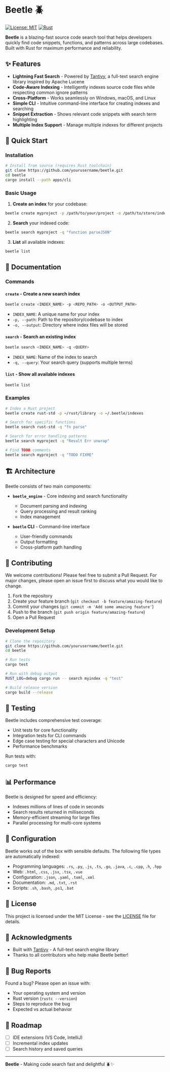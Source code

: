 # Beetle 🪲

[![License: MIT](https://img.shields.io/badge/License-MIT-yellow.svg)](https://opensource.org/licenses/MIT)
[![Rust](https://img.shields.io/badge/rust-%23000000.svg?style=flat&logo=rust&logoColor=white)](https://www.rust-lang.org)

**Beetle** is a blazing-fast source code search tool that helps developers quickly find code snippets, functions, and patterns across large codebases. Built with Rust for maximum performance and reliability.

## ✨ Features

- **Lightning Fast Search** - Powered by [Tantivy](https://github.com/quickwit-oss/tantivy), a full-text search engine library inspired by Apache Lucene
- **Code-Aware Indexing** - Intelligently indexes source code files while respecting common ignore patterns
- **Cross-Platform** - Works seamlessly on Windows, macOS, and Linux
- **Simple CLI** - Intuitive command-line interface for creating indexes and searching
- **Snippet Extraction** - Shows relevant code snippets with search term highlighting
- **Multiple Index Support** - Manage multiple indexes for different projects

## 🚀 Quick Start

### Installation

```bash
# Install from source (requires Rust toolchain)
git clone https://github.com/yourusername/beetle.git
cd beetle
cargo install --path apps/cli
```

### Basic Usage

1. **Create an index** for your codebase:
```bash
beetle create myproject -p /path/to/your/project -o /path/to/store/index
```

2. **Search** your indexed code:
```bash
beetle search myproject -q "function parseJSON"
```

3. **List** all available indexes:
```bash
beetle list
```

## 📖 Documentation

### Commands

#### `create` - Create a new search index
```bash
beetle create <INDEX_NAME> -p <REPO_PATH> -o <OUTPUT_PATH>
```
- `INDEX_NAME`: A unique name for your index
- `-p, --path`: Path to the repository/codebase to index
- `-o, --output`: Directory where index files will be stored

#### `search` - Search an existing index
```bash
beetle search <INDEX_NAME> -q <QUERY>
```
- `INDEX_NAME`: Name of the index to search
- `-q, --query`: Your search query (supports multiple terms)

#### `list` - Show all available indexes
```bash
beetle list
```

### Examples

```bash
# Index a Rust project
beetle create rust-std -p ~/rust/library -o ~/.beetle/indexes

# Search for specific functions
beetle search rust-std -q "fn parse"

# Search for error handling patterns
beetle search myproject -q "Result Err unwrap"

# Find TODO comments
beetle search myproject -q "TODO FIXME"
```

## 🏗️ Architecture

Beetle consists of two main components:

- **`beetle_engine`** - Core indexing and search functionality
  - Document parsing and indexing
  - Query processing and result ranking
  - Index management
  
- **`beetle` CLI** - Command-line interface
  - User-friendly commands
  - Output formatting
  - Cross-platform path handling

## 🤝 Contributing

We welcome contributions! Please feel free to submit a Pull Request. For major changes, please open an issue first to discuss what you would like to change.

1. Fork the repository
2. Create your feature branch (`git checkout -b feature/amazing-feature`)
3. Commit your changes (`git commit -m 'Add some amazing feature'`)
4. Push to the branch (`git push origin feature/amazing-feature`)
5. Open a Pull Request

### Development Setup

```bash
# Clone the repository
git clone https://github.com/yourusername/beetle.git
cd beetle

# Run tests
cargo test

# Run with debug output
RUST_LOG=debug cargo run -- search myindex -q "test"

# Build release version
cargo build --release
```

## 🧪 Testing

Beetle includes comprehensive test coverage:

- Unit tests for core functionality
- Integration tests for CLI commands
- Edge case testing for special characters and Unicode
- Performance benchmarks

Run tests with:
```bash
cargo test
```

## 📊 Performance

Beetle is designed for speed and efficiency:

- Indexes millions of lines of code in seconds
- Search results returned in milliseconds
- Memory-efficient streaming for large files
- Parallel processing for multi-core systems

## 🔧 Configuration

Beetle works out of the box with sensible defaults. The following file types are automatically indexed:

- Programming languages: `.rs`, `.py`, `.js`, `.ts`, `.go`, `.java`, `.c`, `.cpp`, `.h`, `.hpp`
- Web: `.html`, `.css`, `.jsx`, `.tsx`, `.vue`
- Configuration: `.json`, `.yaml`, `.toml`, `.xml`
- Documentation: `.md`, `.txt`, `.rst`
- Scripts: `.sh`, `.bash`, `.ps1`, `.bat`

## 📄 License

This project is licensed under the MIT License - see the [LICENSE](LICENSE) file for details.

## 🙏 Acknowledgments

- Built with [Tantivy](https://github.com/quickwit-oss/tantivy) - A full-text search engine library
- Thanks to all contributors who help make Beetle better!

## 🐛 Bug Reports

Found a bug? Please open an issue with:
- Your operating system and version
- Rust version (`rustc --version`)
- Steps to reproduce the bug
- Expected vs actual behavior

## 🚦 Roadmap

- [ ] IDE extensions (VS Code, IntelliJ)
- [ ] Incremental index updates
- [ ] Search history and saved queries

---

**Beetle** - Making code search fast and delightful 🪲✨
